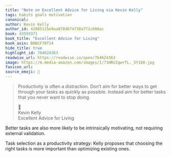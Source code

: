 ```yaml
---
title: "Note on Excellent Advice for Living via Kevin Kelly"
tags: habits goals motivation
canonical: 
author: Kevin Kelly
author_id: 42085125e9aa878d674730a771c60dac
book: 43593371
book_title: "Excellent Advice for Living"
book_asin: B0BCF78T14
hide_title: true
highlight_id: 764624363
readwise_url: https://readwise.io/open/764624363
image: https://m.media-amazon.com/images/I/71HRUIqw+TL._SY160.jpg
favicon_url: 
source_emoji: 📕
---
```


> Productivity is often a distraction. Don’t aim for better ways to get through your tasks as quickly as possible. Instead aim for better tasks that you never want to stop doing.
> <div class="quoteback-footer"><div class="quoteback-avatar"><span class="mini-emoji"> 📕</span></div><div class="quoteback-metadata"><div class="metadata-inner"><span style="display:none">FROM:</span><div aria-label="Kevin Kelly" class="quoteback-author"> Kevin Kelly</div><div aria-label="Excellent Advice for Living" class="quoteback-title"> Excellent Advice for Living</div></div></div></div>

Better tasks are also more likely to be intrinsically motivating, not requiring external validation.

Task selection as a productivity strategy: Kelly proposes that choosing the right tasks is more important than optimizing existing ones.